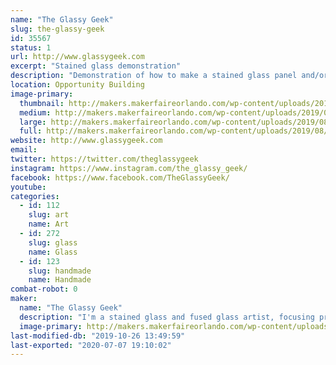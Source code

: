 ```yaml
---
name: "The Glassy Geek"
slug: the-glassy-geek
id: 35567
status: 1
url: http://www.glassygeek.com
excerpt: "Stained glass demonstration"
description: "Demonstration of how to make a stained glass panel and/or sun catchers in the copper foil method, including cutting, grinding, foiling and soldering the glass."
location: Opportunity Building
image-primary:
  thumbnail: http://makers.makerfaireorlando.com/wp-content/uploads/2019/08/HarleyQuinnPanel-Finished-150x150.jpg
  medium: http://makers.makerfaireorlando.com/wp-content/uploads/2019/08/HarleyQuinnPanel-Finished-288x300.jpg
  large: http://makers.makerfaireorlando.com/wp-content/uploads/2019/08/HarleyQuinnPanel-Finished.jpg
  full: http://makers.makerfaireorlando.com/wp-content/uploads/2019/08/HarleyQuinnPanel-Finished.jpg
website: http://www.glassygeek.com
email: 
twitter: https://twitter.com/theglassygeek
instagram: https://www.instagram.com/the_glassy_geek/
facebook: https://www.facebook.com/TheGlassyGeek/
youtube: 
categories:
  - id: 112
    slug: art
    name: Art
  - id: 272
    slug: glass
    name: Glass
  - id: 123
    slug: handmade
    name: Handmade
combat-robot: 0
maker:
  name: "The Glassy Geek"
  description: "I'm a stained glass and fused glass artist, focusing primarily on geek culture.  My work can be found online or at sci-fi and comic cons in the southeast.  I work in both copper foil and lead came methods of stained glass construction, and often incorporate fused glass elements or painted elements fired in the kiln."
  image-primary: http://makers.makerfaireorlando.com/wp-content/uploads/2019/08/GlassyGeekSquareLogo.jpg
last-modified-db: "2019-10-26 13:49:59"
last-exported: "2020-07-07 19:10:02"
---
```

